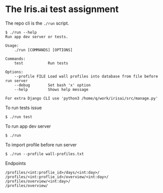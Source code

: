 # The Iris.ai test assignment

The repo cli is the `./run` script.
```text
$ ./run --help
Run app dev server or tests.

Usage:
    ./run [COMMANDS] [OPTIONS]

Commands:
    test           Run tests

Options:
    --profile FILE Load wall profiles into database from file before run server
    --debug        Set bash 'x' option
    --help         Shows help message

For extra Django CLI use 'python3 /home/q/work/irisai/src/manage.py'
```

To run tests issue

```
$ ./run test
```

To run app dev server
```
$ ./run
```

To import profile before run server
```
$ ./run --profile wall-profiles.txt
```

Endpoints
```text
/profiles/<int:proflie_id>/days/<int:day>/
/profiles/<int:proflie_id>/overview/<int:day>/
/profiles/overview/<int:day>/
/profiles/overview/
```
